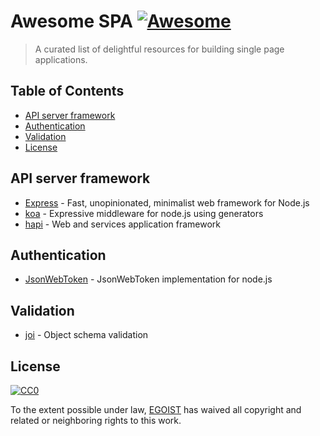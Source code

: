 # Awesome SPA [![Awesome](https://cdn.rawgit.com/sindresorhus/awesome/d7305f38d29fed78fa85652e3a63e154dd8e8829/media/badge.svg)](https://github.com/sindresorhus/awesome)

> A curated list of delightful resources for building single page applications.

## Table of Contents
<!-- START doctoc generated TOC please keep comment here to allow auto update -->
<!-- DON'T EDIT THIS SECTION, INSTEAD RE-RUN doctoc TO UPDATE -->


- [API server framework](#api-server-framework)
- [Authentication](#authentication)
- [Validation](#validation)
- [License](#license)

<!-- END doctoc generated TOC please keep comment here to allow auto update -->

## API server framework

- [Express](https://github.com/expressjs/express) - Fast, unopinionated, minimalist web framework for Node.js
- [koa](https://github.com/koajs/koa) - Expressive middleware for node.js using generators
- [hapi](https://github.com/hapijs/hapi) - Web and services application framework

## Authentication

- [JsonWebToken](https://github.com/auth0/node-jsonwebtoken) - JsonWebToken implementation for node.js

## Validation

- [joi](https://github.com/hapijs/joi) - Object schema validation

## License

[![CC0](http://mirrors.creativecommons.org/presskit/buttons/88x31/svg/cc-zero.svg)](https://creativecommons.org/publicdomain/zero/1.0/)

To the extent possible under law, [EGOIST](https://github.com/egoist) has waived all copyright and related or neighboring rights to this work.
